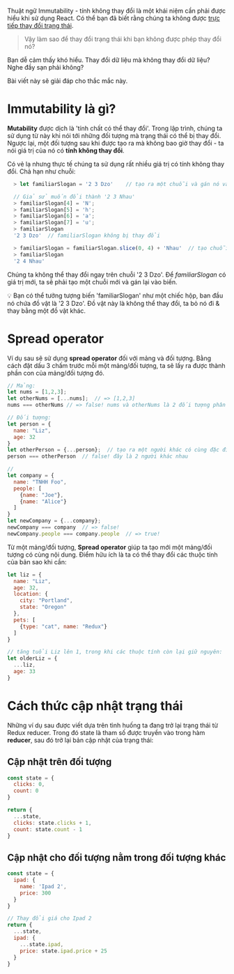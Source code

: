 Thuật ngữ Immutability - tính không thay đổi là một khái niệm cần phải được hiểu khi sử dụng React. Có thể bạn đã biết rằng chúng ta không được [trực tiếp thay đổi trạng thái](https://reactjs.org/docs/state-and-lifecycle.html#do-not-modify-state-directly). 

> Vậy làm sao để thay đổi trạng thái khi bạn không được phép thay đổi nó?

Bạn dễ cảm thấy khó hiểu. Thay đổi dữ liệu mà không thay đổi dữ liệu? Nghe đầy sạn phải không?

Bài viết này sẽ giải đáp cho thắc mắc này.

# Immutability là gì?

**Mutability** được dịch là 'tính chất có thể thay đổi'. Trong lập trình, chúng ta sử dụng từ này khi nói tới những đối tượng mà trạng thái có thể bị thay đổi. Ngược lại, một đối tượng sau khi được tạo ra mà không bao giờ thay đổi - ta nói giá trị của nó có **tính không thay đổi**.

Có vẻ lạ nhưng thực tế chúng ta sử dụng rất nhiều giá trị có tính không thay đổi. Chả hạn như chuỗi:

```js
  > let familiarSlogan = '2 3 Dzo'    // tạo ra một chuỗi và gán nó vào biến

  // Giả sử muốn đổi thành '2 3 Nhau'
  > familiarSlogan[4] = 'N';
  > familiarSlogan[5] = 'h';
  > familiarSlogan[6] = 'a';
  > familiarSlogan[7] = 'u';
  > familiarSlogan
  '2 3 Dzo'  // familiarSlogan không bị thay đổi

  > familiarSlogan = familiarSlogan.slice(0, 4) + 'Nhau'  // tạo chuỗi mới
  > familiarSlogan
  '2 4 Nhau'
```

Chúng ta không thể thay đổi ngay trên chuỗi '2 3 Dzo'. Để *familiarSlogan* có giá trị mới, ta sẽ phải tạo một chuỗi mới và gán lại vào biến.

💡 Bạn có thể tưởng tượng biến 'familiarSlogan' như một chiếc hộp, ban đầu nó chứa đồ vật là '2 3 Dzo'. Đồ vật này là không thể thay đổi, ta bỏ nó đi & thay bằng một đồ vật khác.

# Spread operator

Ví dụ sau sẽ sử dụng **spread operator** đối với mảng và đối tượng. Bằng cách đặt dấu 3 chấm trước mỗi một mảng/đối tượng, ta sẽ lấy ra được thành phần con của mảng/đối tượng đó.

```js
// Mảng:
let nums = [1,2,3];
let otherNums = [...nums];  // => [1,2,3]
nums === otherNums // => false! nums và otherNums là 2 đối tượng phân biệt mặc dù chúng có các phần tử giống nhau

// Đối tượng:
let person = {
  name: "Liz",
  age: 32
}
let otherPerson = {...person};  // tạo ra một người khác có cùng đặc điểm
person === otherPerson  // false! đây là 2 người khác nhau

// 
let company = {
  name: "TNHH Foo",
  people: [
    {name: "Joe"},
    {name: "Alice"}
  ]
}
let newCompany = {...company};
newCompany === company  // => false!
newCompany.people === company.people  // => true!
```

Từ một mảng/đối tượng, **Spread operator** giúp ta tạo mới một mảng/đối tượng có cùng nội dung. Điểm hữu ích là ta có thể thay đổi các thuộc tính của bản sao khi cần:

```js
let liz = {
  name: "Liz",
  age: 32,
  location: {
    city: "Portland",
    state: "Oregon"
  },
  pets: [
    {type: "cat", name: "Redux"}
  ]
}

// tăng tuổi Liz lên 1, trong khi các thuộc tính còn lại giữ nguyên:
let olderLiz = {
  ...liz,
  age: 33
}
```

# Cách thức cập nhật trạng thái

Những ví dụ sau được viết dựa trên tình huống ta đang trở lại trạng thái từ Redux reducer. Trong đó state là tham số được truyền vào trong hàm **reducer**, sau đó trở lại bản cập nhật của trạng thái:

## Cập nhật trên đối tượng

```js
const state = {
  clicks: 0,
  count: 0
}

return {
  ...state,
  clicks: state.clicks + 1,
  count: state.count - 1
}
```

## Cập nhật cho đối tượng nằm trong đối tượng khác

```js
const state = {
  ipad: {
    name: 'Ipad 2',
    price: 300
  }
}

// Thay đổi giá cho Ipad 2
return {
  ...state,
  ipad: {
    ...state.ipad,
    price: state.ipad.price + 25
  }
}
```
